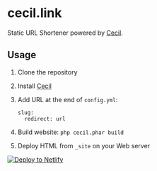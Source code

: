 # cecil.link

Static URL Shortener powered by [Cecil](https://cecil.app).

## Usage

1. Clone the repository

2. Install [Cecil](https://cecil.app/download/)

3. Add URL at the end of  `config.yml`:
   ```
   slug:
     redirect: url
   ```
   
4. Build website: `php cecil.phar build`

5. Deploy HTML from `_site` on your Web server

[![Deploy to Netlify](https://www.netlify.com/img/deploy/button.svg)](https://app.netlify.com/start/deploy?repository=https://github.com/Cecilapp/cecil.link)
